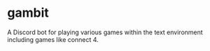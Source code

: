 # gambit
A Discord bot for playing various games within the text environment including games like connect 4.
